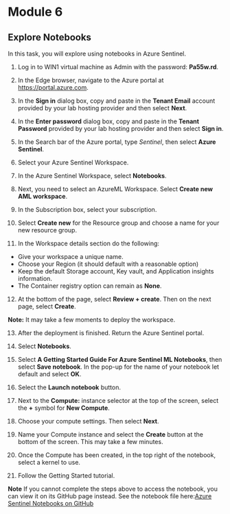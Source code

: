 # Module 6

## Explore Notebooks

In this task, you will explore using notebooks in Azure Sentinel.

1. Log in to WIN1 virtual machine as Admin with the password: **Pa55w.rd**.  

2. In the Edge browser, navigate to the Azure portal at https://portal.azure.com.

3. In the **Sign in** dialog box, copy and paste in the **Tenant Email** account provided by your lab hosting provider and then select **Next**.

4. In the **Enter password** dialog box, copy and paste in the **Tenant Password** provided by your lab hosting provider and then select **Sign in**.

5. In the Search bar of the Azure portal, type *Sentinel*, then select **Azure Sentinel**.

6. Select your Azure Sentinel Workspace.

7. In the Azure Sentinel Workspace, select **Notebooks**.

8. Next, you need to select an AzureML Workspace. Select **Create new AML workspace**.

9.	In the Subscription box, select your subscription.

10.	Select **Create new** for the Resource group and choose a name for your new resource group. 

11.	In the Workspace details section do the following:
- Give your workspace a unique name.
- Choose your Region (it should default with a reasonable option)
- Keep the default Storage account, Key vault, and Application insights information.
- The Container registry option can remain as **None**.

12.	At the bottom of the page, select **Review + create**. Then on the next page, select **Create**. 

**Note:** It may take a few moments to deploy the workspace. 

13.	After the deployment is finished. Return the Azure Sentinel portal.

14. Select **Notebooks**. 

15. Select **A Getting Started Guide For Azure Sentinel ML Notebooks**, then select **Save notebook**.  In the pop-up for the name of your notebook let default and select **OK**.

16. Select the **Launch notebook** button.

17.	Next to the **Compute:** instance selector at the top of the screen, select the **+** symbol for **New Compute**.

18.	Choose your compute settings. Then select **Next**.

19.	Name your Compute instance and select the **Create** button at the bottom of the screen.  This may take a few minutes.

20.	Once the Compute has been created, in the top right of the notebook, select a kernel to use.

21. Follow the Getting Started tutorial.

**Note** If you cannot complete the steps above to access the notebook, you can view it on its GitHub page instead.  See the notebook file here:[Azure Sentinel Notebooks on GitHub](https://github.com/Azure/Azure-Sentinel-Notebooks/blob/8122bca32387d60a8ee9c058ead9d3ab8f4d61e6/A%20Getting%20Started%20Guide%20For%20Azure%20Sentinel%20ML%20Notebooks.ipynb) 